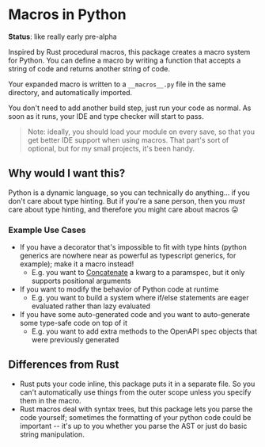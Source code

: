 
# Macros in Python

**Status**: like really early pre-alpha

Inspired by Rust procedural macros, this package creates a macro system for Python. You can define a macro by writing a function that accepts a string of code and returns another string of code.

Your expanded macro is written to a `__macros__.py` file in the same directory, and automatically imported.

You don't need to add another build step, just run your code as normal. As soon as it runs, your IDE and type checker will start to pass.

> Note: ideally, you should load your module on every save, so that you get better IDE support when using macros. That part's sort of optional, but for my small projects, it's been handy.

## Why would I want this?

Python is a dynamic language, so you can technically do anything... if you don't care about type hinting. But if you're a sane person, then you *must* care about type hinting, and therefore you might care about macros 😛 

### Example Use Cases

* If you have a decorator that's impossible to fit with type hints (python generics are nowhere near as powerful as typescript generics, for example); make it a macro instead!
  * E.g. you want to [Concatenate](https://docs.python.org/3/library/typing.html#typing.Concatenate) a kwarg to a paramspec, but it only supports positional arguments
* If you want to modify the behavior of Python code at runtime
  * E.g. you want to build a system where if/else statements are eager evaluated rather than lazy evaluated
* If you have some auto-generated code and you want to auto-generate some type-safe code on top of it
  * E.g. you want to add extra methods to the OpenAPI spec objects that were previously generated

## Differences from Rust

* Rust puts your code inline, this package puts it in a separate file. So you can't automatically use things from the outer scope unless you specify them in the macro.
* Rust macros deal with syntax trees, but this package lets you parse the code yourself; sometimes the formatting of your python code could be important -- it's up to you whether you parse the AST or just do basic string manipulation.


